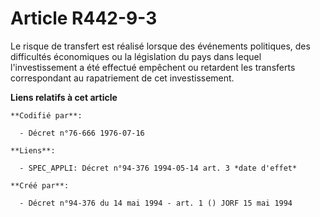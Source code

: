 # Article R442-9-3

Le risque de transfert est réalisé lorsque des événements politiques, des difficultés économiques ou la législation du pays
dans lequel l'investissement a été effectué empêchent ou retardent les transferts correspondant au rapatriement de cet
investissement.

**Liens relatifs à cet article**

	**Codifié par**:

	  - Décret n°76-666 1976-07-16

	**Liens**:

	  - SPEC_APPLI: Décret n°94-376 1994-05-14 art. 3 *date d'effet*

	**Créé par**:

	  - Décret n°94-376 du 14 mai 1994 - art. 1 () JORF 15 mai 1994
